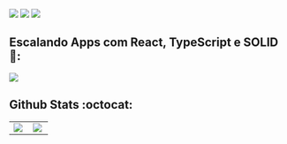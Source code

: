 <p align="center">
  
  <a href="https://www.linkedin.com/in/rubenmarcus/"><img src="https://img.shields.io/badge/-rubenmarcus-blue?style=flat&logo=Linkedin&logoColor=white" /></a>
  <a href="https://medium.com/@rubenmarcus/"><img src="https://img.shields.io/badge/-@rubenmarcus-03a57a?style=flat&labelColor=03a57a&logo=Medium" /></a>
  <a href="mailto:ruben@rubenmarcus.dev"><img src="https://img.shields.io/badge/-ruben@rubenmarcus.dev-c14438?style=flat&logo=Gmail&logoColor=white" /></a>
</p>

## Escalando Apps com React, TypeScript e SOLID 🚀:


  <a href="https://bit.ly/escalando-apps-com-react-ts-solid"><img src="https://user-images.githubusercontent.com/8454267/142744542-ec093b39-f24e-4e36-94a2-cafe49e23987.png" /></a>

## Github Stats :octocat:
<center>
<table>
  <tr>
    <td><img align="left" padding-right="10px" src=https://github-readme-stats.vercel.app/api?username=rubenmarcus&show_icons=true ></td>
    <td><img align="left" padding-right="10px" src=https://github-readme-stats.vercel.app/api/top-langs/?username=rubenmarcus&show_icons=true&layout=compact></td>
  </tr>  
</table>
</center>
